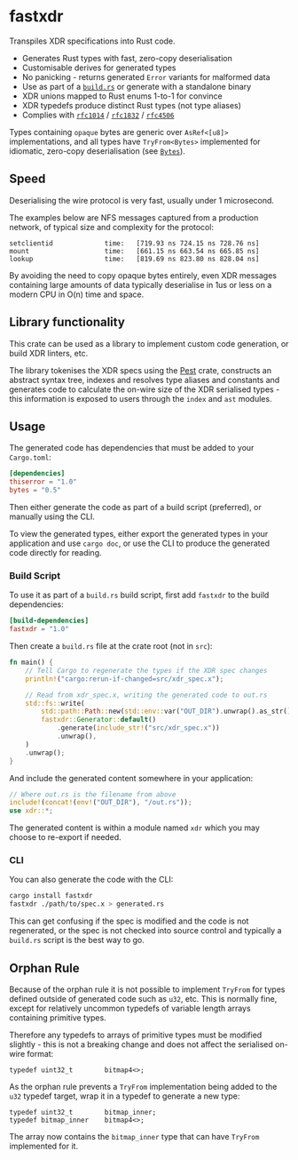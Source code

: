 # fastxdr

Transpiles XDR specifications into Rust code.

* Generates Rust types with fast, zero-copy deserialisation
* Customisable derives for generated types
* No panicking - returns generated `Error` variants for malformed data
* Use as part of a [`build.rs`] or generate with a standalone binary
* XDR unions mapped to Rust enums 1-to-1 for convince
* XDR typedefs produce distinct Rust types (not type aliases)
* Complies with [`rfc1014`] / [`rfc1832`] / [`rfc4506`] 

Types containing `opaque` bytes are generic over `AsRef<[u8]>` implementations,
and all types have `TryFrom<Bytes>` implemented for idiomatic, zero-copy
deserialisation (see [`Bytes`]). 

## Speed

Deserialising the wire protocol is very fast, usually under 1 microsecond. 

The examples below are NFS messages captured from a production network, of
typical size and complexity for the protocol:

```
setclientid             time:   [719.93 ns 724.15 ns 728.76 ns]
mount                   time:   [661.15 ns 663.54 ns 665.85 ns]
lookup                  time:   [819.69 ns 823.80 ns 828.04 ns]
```

By avoiding the need to copy opaque bytes entirely, even XDR messages containing
large amounts of data typically deserialise in 1us or less on a modern CPU in
O(n) time and space.

## Library functionality

This crate can be used as a library to implement custom code generation, or
build XDR linters, etc.

The library tokenises the XDR specs using the [Pest] crate, constructs an
abstract syntax tree, indexes and resolves type aliases and constants and
generates code to calculate the on-wire size of the XDR serialised types - this
information is exposed to users through the `index` and `ast` modules.

## Usage

The generated code has dependencies that must be added to your `Cargo.toml`:

```toml
[dependencies]
thiserror = "1.0"
bytes = "0.5"
```

Then either generate the code as part of a build script (preferred), or manually
using the CLI.

To view the generated types, either export the generated types in your
application and use `cargo doc`, or use the CLI to produce the generated code
directly for reading.

### Build Script

To use it as part of a `build.rs` build script, first add `fastxdr` to the build
dependencies:

```toml
[build-dependencies]
fastxdr = "1.0"
```

Then create a `build.rs` file at the crate root (not in `src`):

```rust
fn main() {
    // Tell Cargo to regenerate the types if the XDR spec changes
    println!("cargo:rerun-if-changed=src/xdr_spec.x");

    // Read from xdr_spec.x, writing the generated code to out.rs
    std::fs::write(
        std::path::Path::new(std::env::var("OUT_DIR").unwrap().as_str()).join("out.rs"),
        fastxdr::Generator::default()
            .generate(include_str!("src/xdr_spec.x"))
            .unwrap(),
    )
    .unwrap();
}
```

And include the generated content somewhere in your application:

```rust 
// Where out.rs is the filename from above
include!(concat!(env!("OUT_DIR"), "/out.rs"));
use xdr::*;
```

The generated content is within a module named `xdr` which you may choose to
re-export if needed.

### CLI

You can also generate the code with the CLI:

```bash
cargo install fastxdr
fastxdr ./path/to/spec.x > generated.rs
```

This can get confusing if the spec is modified and the code is not regenerated,
or the spec is not checked into source control and typically a `build.rs` script
is the best way to go.

## Orphan Rule

Because of the orphan rule it is not possible to implement `TryFrom` for types
defined outside of generated code such as `u32`, etc. This is normally fine,
except for relatively uncommon typedefs of variable length arrays containing
primitive types.

Therefore any typedefs to arrays of primitive types must be modified slightly -
this is not a breaking change and does not affect the serialised on-wire format:

```text
typedef uint32_t        bitmap4<>;
```

As the orphan rule prevents a `TryFrom` implementation being added to the `u32`
typedef target, wrap it in a typedef to generate a new type:

```text
typedef uint32_t        bitmap_inner;
typedef bitmap_inner    bitmap4<>;
```

The array now contains the `bitmap_inner` type that can have `TryFrom`
implemented for it.


[Pest]: https://github.com/pest-parser/pest
[PEG]: https://en.wikipedia.org/wiki/Parsing_expression_grammar
[`Bytes`]: https://docs.rs/bytes/0.5.6/bytes/struct.Bytes.html
[`build.rs`]: https://doc.rust-lang.org/cargo/reference/build-scripts.html
[`rfc1014`]: https://tools.ietf.org/html/rfc1014
[`rfc1832`]: https://tools.ietf.org/html/rfc1832
[`rfc4506`]: https://tools.ietf.org/html/rfc4506